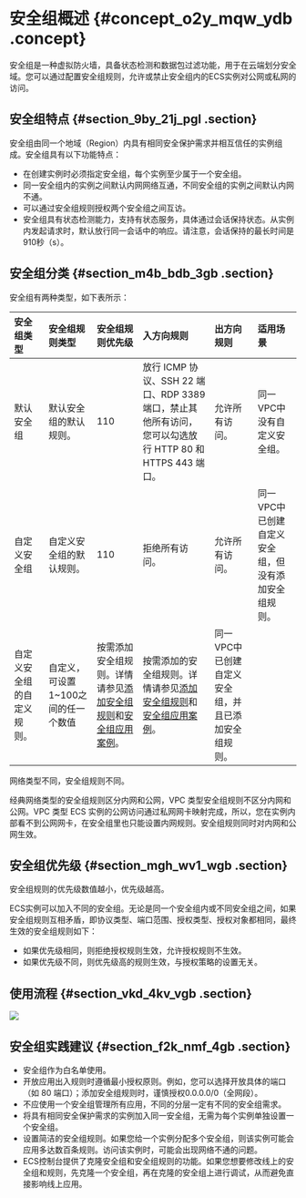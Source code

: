 # 安全组概述 {#concept_o2y_mqw_ydb .concept}

安全组是一种虚拟防火墙，具备状态检测和数据包过滤功能，用于在云端划分安全域。您可以通过配置安全组规则，允许或禁止安全组内的ECS实例对公网或私网的访问。

## 安全组特点 {#section_9by_21j_pgl .section}

安全组由同一个地域（Region）内具有相同安全保护需求并相互信任的实例组成。安全组具有以下功能特点：

-   在创建实例时必须指定安全组，每个实例至少属于一个安全组。
-   同一安全组内的实例之间默认内网网络互通，不同安全组的实例之间默认内网不通。
-   可以通过安全组规则授权两个安全组之间互访。
-   安全组具有状态检测能力，支持有状态服务，具体通过会话保持状态。从实例内发起请求时，默认放行同一会话中的响应。请注意，会话保持的最长时间是910秒（s）。

## 安全组分类 {#section_m4b_bdb_3gb .section}

安全组有两种类型，如下表所示：

|安全组类型|安全组规则类型|安全组规则优先级|入方向规则|出方向规则|适用场景|
|:----|:------|:-------|:----|:----|:---|
|默认安全组|默认安全组的默认规则。|110|放行 ICMP 协议、SSH 22 端口、RDP 3389 端口，禁止其他所有访问，您可以勾选放行 HTTP 80 和HTTPS 443 端口。|允许所有访问。|同一VPC中没有自定义安全组。|
|自定义安全组|自定义安全组的默认规则。|110|拒绝所有访问。|允许所有访问。|同一VPC中已创建自定义安全组，但没有添加安全组规则。|
|自定义安全组的自定义规则。|自定义，可设置1~100之间的任一个数值|按需添加安全组规则。详情请参见[添加安全组规则](../../../../../cn.zh-CN/安全/安全组/添加安全组规则.md#)和[安全组应用案例](../../../../../cn.zh-CN/安全/安全组/安全组应用案例.md#)。|按需添加的安全组规则。详情请参见[添加安全组规则](../../../../../cn.zh-CN/安全/安全组/添加安全组规则.md#)和[安全组应用案例](../../../../../cn.zh-CN/安全/安全组/安全组应用案例.md#)。|同一VPC中已创建自定义安全组，并且已添加安全组规则。|

网络类型不同，安全组规则不同。

经典网络类型的安全组规则区分内网和公网，VPC 类型安全组规则不区分内网和公网。VPC 类型 ECS 实例的公网访问通过私网网卡映射完成，所以，您在实例内部看不到公网网卡，在安全组里也只能设置内网规则。安全组规则同时对内网和公网生效。

## 安全组优先级 {#section_mgh_wv1_wgb .section}

安全组规则的优先级数值越小，优先级越高。

ECS实例可以加入不同的安全组。无论是同一个安全组内或不同安全组之间，如果安全组规则互相矛盾，即协议类型、端口范围、授权类型、授权对象都相同，最终生效的安全组规则如下：

-   如果优先级相同，则拒绝授权规则生效，允许授权规则不生效。
-   如果优先级不同，则优先级高的规则生效，与授权策略的设置无关。

## 使用流程 {#section_vkd_4kv_vgb .section}

![](http://static-aliyun-doc.oss-cn-hangzhou.aliyuncs.com/assets/img/9569/155497377139612_zh-CN.png)

## 安全组实践建议 {#section_f2k_nmf_4gb .section}

-   安全组作为白名单使用。
-   开放应用出入规则时遵循最小授权原则。例如，您可以选择开放具体的端口（如 80 端口）；添加安全组规则时，谨慎授权0.0.0.0/0（全网段）。
-   不应使用一个安全组管理所有应用，不同的分层一定有不同的安全组需求。
-   将具有相同安全保护需求的实例加入同一安全组，无需为每个实例单独设置一个安全组。
-   设置简洁的安全组规则。如果您给一个实例分配多个安全组，则该实例可能会应用多达数百条规则。访问该实例时，可能会出现网络不通的问题。
-   ECS控制台提供了克隆安全组和安全组规则的功能。如果您想要修改线上的安全组和规则，先克隆一个安全组，再在克隆的安全组上进行调试，从而避免直接影响线上应用。

